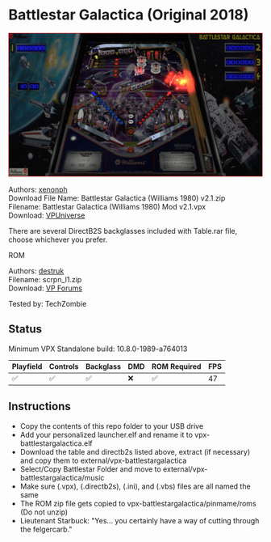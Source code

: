 # Battlestar Galactica (Original 2018)

![Table Preview](../../images/vpx-BattlestarGalactica-preview.png)

Authors: [xenonph](https://www.vpforums.org/index.php?showuser=14100)  
Download File Name: Battlestar Galactica (Williams 1980) v2.1.zip  
Filename: Battlestar Galactica (Williams 1980) Mod v2.1.vpx  
Download: [VPUniverse](https://vpuniverse.com/files/file/5061-battlestar-galactica-williams-1980/)

There are several DirectB2S backglasses included with Table.rar file, choose whichever you prefer. 

ROM

Authors: [destruk](https://www.vpforums.org/index.php?showuser=5)  
Filename: scrpn_l1.zip  
Download: [VP Forums](https://www.vpforums.org/index.php?app=downloads&showfile=779)

Tested by: TechZombie

## Status 

Minimum VPX Standalone build: 10.8.0-1989-a764013

| Playfield | Controls | Backglass | DMD | ROM Required | FPS | 
|-----------|----------|-----------|-----|--------------|-----|
| :white_check_mark: | :white_check_mark: | :white_check_mark: | :x: | :white_check_mark: | 47 |

## Instructions

- Copy the contents of this repo folder to your USB drive
- Add your personalized launcher.elf and rename it to vpx-battlestargalactica.elf
- Download the table and directb2s listed above, extract (if necessary) and copy them to external/vpx-battlestargalactica
- Select/Copy Battlestar Folder and move to external/vpx-battlestargalactica/music
- Make sure (.vpx), (.directb2s), (.ini), and (.vbs) files are all named the same
- The ROM zip file gets copied to vpx-battlestargalactica/pinmame/roms (Do not unzip)
- Lieutenant Starbuck: "Yes... you certainly have a way of cutting through the felgercarb."
